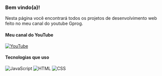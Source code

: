 ### Bem vindo(a)!

Nesta página você encontrará todos os projetos de desenvolvimento web feito no meu canal do youtube Gprog.

#### Meu canal do YouTube
[![YouTube](./assets/youtube.svg)](https://www.youtube.com/@GProgOficial)

#### Tecnologias que uso
![JavaScript](https://img.shields.io/badge/JavaScript-F7DF1E?style=for-the-badge&logo=javascript&logoColor=black)
![HTML](https://img.shields.io/badge/HTML5-E34F26?style=for-the-badge&logo=html5&logoColor=white)
![CSS](https://img.shields.io/badge/CSS3-1572B6?style=for-the-badge&logo=css3&logoColor=white)
